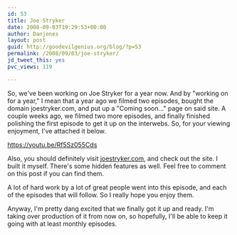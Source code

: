 ```yaml
---
id: 53
title: Joe Stryker
date: 2008-09-03T19:29:53+00:00
author: Danjones
layout: post
guid: http://goodevilgenius.org/blog/?p=53
permalink: /2008/09/03/joe-stryker/
jd_tweet_this: yes
pvc_views: 119

---
```

So, we've been working on Joe Stryker for a year now. And by "working on for a year," I mean that a year ago we filmed two episodes, bought the domain joestryker.com, and put up a "Coming soon&hellip;" page on said site. A couple weeks ago, we filmed two more episodes, and finally finished polishing the first episode to get it up on the interwebs. So, for your viewing enjoyment, I've attached it below.

https://youtu.be/Rf5Sz055Cds

Also, you should definitely visit [joestryker.com](http://joestryker.com), and check out the site. I built it myself. There's some hidden features as well. Feel free to comment on this post if you can find them.

A lot of hard work by a lot of great people went into this episode, and each of the episodes that will follow. So I really hope you enjoy them.

Anyway, I'm pretty dang excited that we finally got it up and ready. I'm taking over production of it from now on, so hopefully, I'll be able to keep it going with at least monthly episodes.
